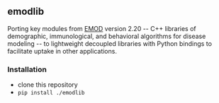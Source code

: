 ## emodlib

Porting key modules from [EMOD](https://github.com/InstituteforDiseaseModeling/EMOD) version 2.20 --
C++ libraries of demographic, immunological, and behavioral algorithms for disease modeling -- 
to lightweight decoupled libraries with Python bindings to facilitate uptake in other applications.

### Installation

- clone this repository
- ```pip install ./emodlib```
